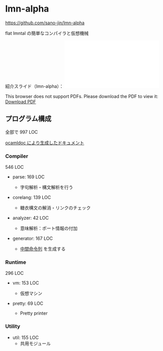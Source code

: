 # lmn-alpha

<https://github.com/sano-jin/lmn-alpha>


flat lmntal の簡単なコンパイラと仮想機械


紹介スライド（lmn-alpha）：
<object data="./lmn-alpha.pdf" type="application/pdf" width="100%" height="700px">
	<embed src="./lmn-alpha.pdf" />
		<p>This browser does not support PDFs. Please download the PDF to view it:
			<a href="./lmn-alpha.pdf">Download PDF</a>
		</p>
</object>
	

## プログラム構成

全部で 997 LOC

[ocamldoc により生成したドキュメント](https://sano-jin.github.io/lmn-alpha/ocamldoc/lmn/index.html)


### Compiler
546 LOC

- parse: 169 LOC
    - 字句解析・構文解析を行う

- corelang: 139 LOC
	- 糖衣構文の解消・リンクのチェック 

- analyzer: 42 LOC
    - 意味解析：ポート情報の付加

- generator: 167 LOC
	- [中間命令列](https://sano-jin.github.io/lmn-alpha/ocamldoc/lmn/Generator__/Instruction/index.html)
	  を生成する


### Runtime
296 LOC

- vm: 153 LOC
    - 仮想マシン

- pretty: 69 LOC
    - Pretty printer


### Utility
- util: 155 LOC
    - 共用モジュール




